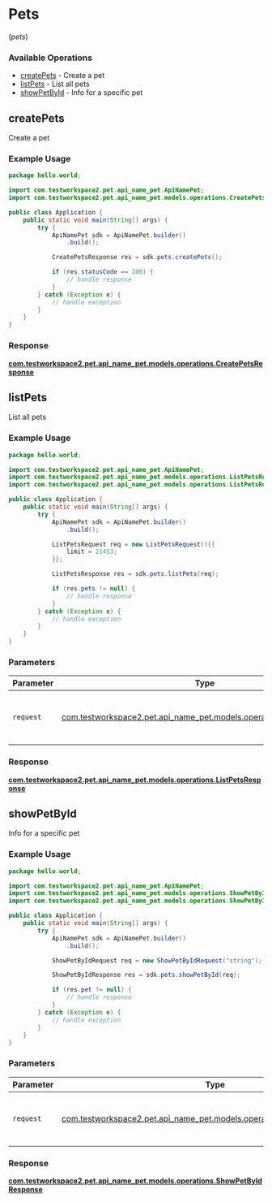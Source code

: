 # Pets
(*pets*)

### Available Operations

* [createPets](#createpets) - Create a pet
* [listPets](#listpets) - List all pets
* [showPetById](#showpetbyid) - Info for a specific pet

## createPets

Create a pet

### Example Usage

```java
package hello.world;

import com.testworkspace2.pet.api_name_pet.ApiNamePet;
import com.testworkspace2.pet.api_name_pet.models.operations.CreatePetsResponse;

public class Application {
    public static void main(String[] args) {
        try {
            ApiNamePet sdk = ApiNamePet.builder()
                .build();

            CreatePetsResponse res = sdk.pets.createPets();

            if (res.statusCode == 200) {
                // handle response
            }
        } catch (Exception e) {
            // handle exception
        }
    }
}
```


### Response

**[com.testworkspace2.pet.api_name_pet.models.operations.CreatePetsResponse](../../models/operations/CreatePetsResponse.md)**


## listPets

List all pets

### Example Usage

```java
package hello.world;

import com.testworkspace2.pet.api_name_pet.ApiNamePet;
import com.testworkspace2.pet.api_name_pet.models.operations.ListPetsRequest;
import com.testworkspace2.pet.api_name_pet.models.operations.ListPetsResponse;

public class Application {
    public static void main(String[] args) {
        try {
            ApiNamePet sdk = ApiNamePet.builder()
                .build();

            ListPetsRequest req = new ListPetsRequest(){{
                limit = 21453;
            }};            

            ListPetsResponse res = sdk.pets.listPets(req);

            if (res.pets != null) {
                // handle response
            }
        } catch (Exception e) {
            // handle exception
        }
    }
}
```

### Parameters

| Parameter                                                                                                           | Type                                                                                                                | Required                                                                                                            | Description                                                                                                         |
| ------------------------------------------------------------------------------------------------------------------- | ------------------------------------------------------------------------------------------------------------------- | ------------------------------------------------------------------------------------------------------------------- | ------------------------------------------------------------------------------------------------------------------- |
| `request`                                                                                                           | [com.testworkspace2.pet.api_name_pet.models.operations.ListPetsRequest](../../models/operations/ListPetsRequest.md) | :heavy_check_mark:                                                                                                  | The request object to use for the request.                                                                          |


### Response

**[com.testworkspace2.pet.api_name_pet.models.operations.ListPetsResponse](../../models/operations/ListPetsResponse.md)**


## showPetById

Info for a specific pet

### Example Usage

```java
package hello.world;

import com.testworkspace2.pet.api_name_pet.ApiNamePet;
import com.testworkspace2.pet.api_name_pet.models.operations.ShowPetByIdRequest;
import com.testworkspace2.pet.api_name_pet.models.operations.ShowPetByIdResponse;

public class Application {
    public static void main(String[] args) {
        try {
            ApiNamePet sdk = ApiNamePet.builder()
                .build();

            ShowPetByIdRequest req = new ShowPetByIdRequest("string");            

            ShowPetByIdResponse res = sdk.pets.showPetById(req);

            if (res.pet != null) {
                // handle response
            }
        } catch (Exception e) {
            // handle exception
        }
    }
}
```

### Parameters

| Parameter                                                                                                                 | Type                                                                                                                      | Required                                                                                                                  | Description                                                                                                               |
| ------------------------------------------------------------------------------------------------------------------------- | ------------------------------------------------------------------------------------------------------------------------- | ------------------------------------------------------------------------------------------------------------------------- | ------------------------------------------------------------------------------------------------------------------------- |
| `request`                                                                                                                 | [com.testworkspace2.pet.api_name_pet.models.operations.ShowPetByIdRequest](../../models/operations/ShowPetByIdRequest.md) | :heavy_check_mark:                                                                                                        | The request object to use for the request.                                                                                |


### Response

**[com.testworkspace2.pet.api_name_pet.models.operations.ShowPetByIdResponse](../../models/operations/ShowPetByIdResponse.md)**

